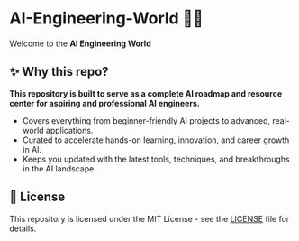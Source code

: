 # AI-Engineering-World 🧠🤖
Welcome to the **AI Engineering World**

## ✨ Why this repo?
**This repository is built to serve as a complete AI roadmap and resource center for aspiring and professional AI engineers.**

* Covers everything from beginner-friendly AI projects to advanced, real-world applications.
* Curated to accelerate hands-on learning, innovation, and career growth in AI.
* Keeps you updated with the latest tools, techniques, and breakthroughs in the AI landscape.

## 🪪 License
This repository is licensed under the MIT License - see the [LICENSE](LICENSE) file for details.

